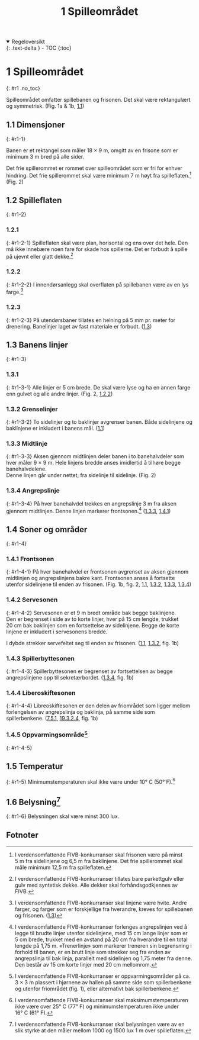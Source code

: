 ﻿---
title: 1 Spilleområdet
parent: Kapittel 1 - Anlegg og utstyr
---
<details open markdown="block">
  <summary>
    Regeloversikt
  </summary>
  {: .text-delta }
- TOC
{:toc}
</details>

# 1 Spilleområdet
{: #r1 .no_toc}

Spilleområdet omfatter spillebanen og frisonen. Det skal være rektangulært og 
symmetrisk. (Fig. 1a & 1b, [1.1](#r1-1))

## 1.1 Dimensjoner
{: #r1-1}

Banen er et rektangel som måler 18&nbsp;×&nbsp;9&nbsp;m, omgitt av en frisone som er minimum 3&nbsp;m 
bred på alle sider.

Det frie spillerommet er rommet over spilleområdet som er fri for enhver hindring. Det 
frie spillerommet skal være minimum 7&nbsp;m høyt fra spilleflaten.[^1] (Fig. 2)

## 1.2 Spilleflaten
{: #r1-2}

### 1.2.1
{: #r1-2-1}
Spilleflaten skal være plan, horisontal og ens over det hele. Den må ikke innebære noen 
fare for skade hos spillerne. Det er forbudt å spille på ujevnt eller glatt dekke.[^2]

### 1.2.2
{: #r1-2-2}
I innendørsanlegg skal overflaten på spillebanen være av en lys farge.[^3]

### 1.2.3 
{: #r1-2-3}
På utendørsbaner tillates en helning på 5&nbsp;mm pr. meter for drenering. Banelinjer laget av 
fast materiale er forbudt. ([1.3](#r1-3))

## 1.3 Banens linjer
{: #r1-3}

### 1.3.1 
{: #r1-3-1}
Alle linjer er 5&nbsp;cm brede. De skal være lyse og ha en annen farge enn gulvet og alle 
andre linjer. (Fig. 2, [1.2.2](#r1-2-2))

### 1.3.2 Grenselinjer
{: #r1-3-2}
To sidelinjer og to baklinjer avgrenser banen. Både sidelinjene og 
baklinjene er inkludert i banens mål. ([1.1](#r1-1))

### 1.3.3 Midtlinje
{: #r1-3-3}
Aksen gjennom midtlinjen deler banen i to banehalvdeler som hver 
måler 9&nbsp;×&nbsp;9&nbsp;m. Hele linjens bredde anses imidlertid å tilhøre begge banehalvdelene.  
Denne linjen går under nettet, fra sidelinje til sidelinje. (Fig. 2)

### 1.3.4 Angrepslinje 
{: #r1-3-4}
På hver banehalvdel trekkes en angrepslinje 3&nbsp;m fra aksen gjennom midtlinjen. Denne 
linjen markerer frontsonen.[^4] ([1.3.3](#r1-3-3), [1.4.1](#r1-4-1))

## 1.4 Soner og områder
{: #r1-4}

### 1.4.1  Frontsonen
{: #r1-4-1}
På hver banehalvdel er frontsonen avgrenset av aksen gjennom midtlinjen og 
angrepslinjens bakre kant.
Frontsonen anses å fortsette utenfor sidelinjene til enden av frisonen. 
(Fig. 1b, fig. 2, [1.1](#r1-1), [1.3.2](#r1-3-2), [1.3.3](#r1-3-3), [1.3.4](#r1-3-4))

### 1.4.2 Servesonen
{: #r1-4-2}
Servesonen er et 9&nbsp;m bredt område bak begge baklinjene.  
Den er begrenset i side av to korte linjer, hver på 15&nbsp;cm lengde, trukket 20&nbsp;cm bak 
baklinjen som en fortsettelse av sidelinjene. Begge de korte linjene er inkludert i 
servesonens bredde.

I dybde strekker servefeltet seg til enden av frisonen.
([1.1](#r1-1), [1.3.2](#r1-3-2), fig. 1b)

### 1.4.3 Spillerbyttesonen
{: #r1-4-3}
Spillerbyttesonen er begrenset av fortsettelsen av begge angrepslinjene opp til 
sekretærbordet. ([1.3.4](#r1-3-4), fig. 1b)

### 1.4.4 Liberoskiftesonen
{: #r1-4-4}
Libreoskiftesonen er den delen av friområdet som ligger mellom forlengelsen av 
angrepslinja og baklinja, på samme side som spillerbenkene.
([7.5.1](../para7/#r7-5-1), [19.3.2.4](../para19/#r19-3-2-4), fig. 1b)

### 1.4.5 Oppvarmingsområde[^5]
{: #r1-4-5}

## 1.5 Temperatur
{: #r1-5}
Minimumstemperaturen skal ikke være under 10°&nbsp;C (50°&nbsp;F).[^6]

## 1.6 Belysning[^7]
{: #r1-6}
Belysningen skal være minst 300&nbsp;lux.

## Fotnoter

[^1]:
    I verdensomfattende FIVB-konkurranser skal frisonen være på minst 5&nbsp;m fra
    sidelinjene og 6,5&nbsp;m fra baklinjene. Det frie spillerommet skal måle minimum
    12,5&nbsp;m fra spilleflaten.

[^2]:
    I verdensomfattende FIVB-konkurranser tillates bare parkettgulv eller gulv
    med syntetisk dekke. Alle dekker skal forhåndsgodkjennes av FIVB.

[^3]:
    I verdensomfattende FIVB-konkurranser skal linjene være hvite. Andre farger,
    og farger som er forskjellige fra hverandre, kreves for spillebanen og frisonen.
    ([1.3](#r1-3))

[^4]:
    I verdensomfattende FIVB-konkurranser forlenges angrepslinjen ved å legge
    til brudte linjer utenfor sidelinjene, med 15&nbsp;cm lange linjer som er 5&nbsp;cm brede,
    trukket med en avstand på 20&nbsp;cm fra hverandre til en total lengde på 1,75&nbsp;m. 
    «Trenerlinje» som markerer treneren sin begrensning i forhold til banen,
    er en brutt linje som strekker seg fra enden av angrepslinja til bak linja,
    parallelt med sidelinjen og 1,75&nbsp;meter fra denne.  Den består av 15&nbsp;cm korte
    linjer med 20&nbsp;cm mellomrom.

[^5]:
    I verdensomfattende FIVB-konkurranser er oppvarmingsområder på ca. 3&nbsp;×&nbsp;3&nbsp;m
    plassert i hjørnene av hallen på samme side som spillerbenkene og utenfor
    friområdet (fig. 1), eller alternativt bak spillerbenkene.

[^6]:
    I verdensomfattende FIVB-konkurranser skal maksimumstemperaturen ikke være
    over 25° C (77° F) og minimumstemperaturen ikke under 16°&nbsp;C (61°&nbsp;F).

[^7]:
    I verdensomfattende FIVB-konkurranser skal belysningen være av en slik styrke
    at den måler mellom 1000 og 1500&nbsp;lux 1&nbsp;m over spilleflaten.

